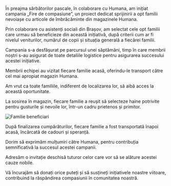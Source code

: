 În preajma sărbătorilor pascale, în colaborare cu Humana, am inițiat campania „Fire de compasiune”, un proiect dedicat sprijinirii a opt familii nevoiașe cu articole de îmbrăcăminte din magazinele Humana.

Prin colaborare cu asistenți sociali din Brașov, am selectat cele opt familii care urmau să beneficieze din această inițiativă, după criterii cum ar fi nivelul veniturilor, numărul de copii și situația generală a fiecărei familii.

Campania s-a desfășurat pe parcursul unei săptămâni, timp în care membrii noștri s-au asigurat de toate detaliile logistice pentru asigurarea succesului acestei inițiative.

Membrii echipei au vizitat fiecare familie acasă, oferindu-le transport către cel mai apropiat magazin Humana. 

Am vrut ca toate familiile, indiferent de localizarea lor, să aibă acces la această oportunitate.

La sosirea în magazin, fiecare familie a reușit să selecteze haine potrivite pentru gusturile și nevoile lor, într-un cadru prietenos și primitor.

![Familie beneficiari](/image5.jpg)

După finalizarea cumpărăturilor, fiecare familie a fost transportată înapoi acasă, încărcată de cadouri și speranță.

Dorim să exprimăm mulțumiri către Humana, pentru contribuția semnificativă la succesul acestei campanii.

Adresăm o invitație deschisă tuturor celor care vor să se alăture acestei cauze nobile.

Vă încurajăm să donați orice puteți și să susțineți inițiativele noastre viitoare, contribuind la răspândirea compasiunii în comunitatea noastră.
